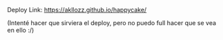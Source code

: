 Deploy Link: https://akllozz.github.io/happycake/

(Intenté hacer que sirviera el deploy, pero no puedo full hacer que se vea en ello :/)
